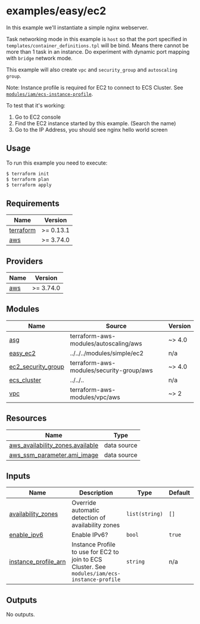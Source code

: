 # examples/easy/ec2

In this example we'll instantiate a simple nginx webserver.

Task networking mode in this example is `host` so that the port specified in `templates/container_definitions.tpl` will be bind.
Means there cannot be more than 1 task in an instance. Do experiment with dynamic port mapping with `bridge` network mode.

This example will also create `vpc` and `security_group` and `autoscaling group`.

Note: Instance profile is required for EC2 to connect to ECS Cluster. See [`modules/iam/ecs-instance-profile`](https://github.com/HENNGE/terraform-aws-ecs/tree/main/modules/iam/ecs-instance-profile).

To test that it's working:
1. Go to EC2 console
1. Find the EC2 instance started by this example. (Search the name)
1. Go to the IP Address, you should see nginx hello world screen

## Usage

To run this example you need to execute:

```bash
$ terraform init
$ terraform plan
$ terraform apply
```


<!-- BEGINNING OF PRE-COMMIT-TERRAFORM DOCS HOOK -->
## Requirements

| Name | Version |
|------|---------|
| <a name="requirement_terraform"></a> [terraform](#requirement\_terraform) | >= 0.13.1 |
| <a name="requirement_aws"></a> [aws](#requirement\_aws) | >= 3.74.0 |

## Providers

| Name | Version |
|------|---------|
| <a name="provider_aws"></a> [aws](#provider\_aws) | >= 3.74.0 |

## Modules

| Name | Source | Version |
|------|--------|---------|
| <a name="module_asg"></a> [asg](#module\_asg) | terraform-aws-modules/autoscaling/aws | ~> 4.0 |
| <a name="module_easy_ec2"></a> [easy\_ec2](#module\_easy\_ec2) | ../../../modules/simple/ec2 | n/a |
| <a name="module_ec2_security_group"></a> [ec2\_security\_group](#module\_ec2\_security\_group) | terraform-aws-modules/security-group/aws | ~> 4.0 |
| <a name="module_ecs_cluster"></a> [ecs\_cluster](#module\_ecs\_cluster) | ../../.. | n/a |
| <a name="module_vpc"></a> [vpc](#module\_vpc) | terraform-aws-modules/vpc/aws | ~> 2 |

## Resources

| Name | Type |
|------|------|
| [aws_availability_zones.available](https://registry.terraform.io/providers/hashicorp/aws/latest/docs/data-sources/availability_zones) | data source |
| [aws_ssm_parameter.ami_image](https://registry.terraform.io/providers/hashicorp/aws/latest/docs/data-sources/ssm_parameter) | data source |

## Inputs

| Name | Description | Type | Default | Required |
|------|-------------|------|---------|:--------:|
| <a name="input_availability_zones"></a> [availability\_zones](#input\_availability\_zones) | Override automatic detection of availability zones | `list(string)` | `[]` | no |
| <a name="input_enable_ipv6"></a> [enable\_ipv6](#input\_enable\_ipv6) | Enable IPv6? | `bool` | `true` | no |
| <a name="input_instance_profile_arn"></a> [instance\_profile\_arn](#input\_instance\_profile\_arn) | Instance Profile to use for EC2 to join to ECS Cluster. See `modules/iam/ecs-instance-profile` | `string` | n/a | yes |

## Outputs

No outputs.
<!-- END OF PRE-COMMIT-TERRAFORM DOCS HOOK -->


